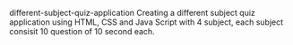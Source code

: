 different-subject-quiz-application
Creating a different subject quiz application using HTML, CSS and Java Script with 4 subject, each subject consisit 10 question of 10 second each.
